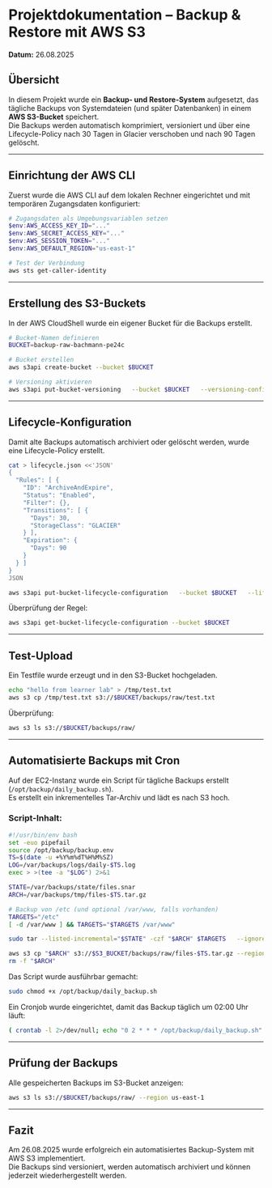 # Projektdokumentation – Backup & Restore mit AWS S3
**Datum:** 26.08.2025  

## Übersicht
In diesem Projekt wurde ein **Backup- und Restore-System** aufgesetzt, das tägliche Backups von Systemdateien (und später Datenbanken) in einem **AWS S3-Bucket** speichert.  
Die Backups werden automatisch komprimiert, versioniert und über eine Lifecycle-Policy nach 30 Tagen in Glacier verschoben und nach 90 Tagen gelöscht.  

---

## Einrichtung der AWS CLI
Zuerst wurde die AWS CLI auf dem lokalen Rechner eingerichtet und mit temporären Zugangsdaten konfiguriert:

```powershell
# Zugangsdaten als Umgebungsvariablen setzen
$env:AWS_ACCESS_KEY_ID="..."
$env:AWS_SECRET_ACCESS_KEY="..."
$env:AWS_SESSION_TOKEN="..."
$env:AWS_DEFAULT_REGION="us-east-1"

# Test der Verbindung
aws sts get-caller-identity
```

---

## Erstellung des S3-Buckets
In der AWS CloudShell wurde ein eigener Bucket für die Backups erstellt.  

```bash
# Bucket-Namen definieren
BUCKET=backup-raw-bachmann-pe24c

# Bucket erstellen
aws s3api create-bucket --bucket $BUCKET

# Versioning aktivieren
aws s3api put-bucket-versioning   --bucket $BUCKET   --versioning-configuration Status=Enabled
```

---

## Lifecycle-Konfiguration
Damit alte Backups automatisch archiviert oder gelöscht werden, wurde eine Lifecycle-Policy erstellt.

```bash
cat > lifecycle.json <<'JSON'
{
  "Rules": [ {
    "ID": "ArchiveAndExpire",
    "Status": "Enabled",
    "Filter": {}, 
    "Transitions": [ {
      "Days": 30,
      "StorageClass": "GLACIER"
    } ],
    "Expiration": {
      "Days": 90
    }
  } ]
}
JSON

aws s3api put-bucket-lifecycle-configuration   --bucket $BUCKET   --lifecycle-configuration file://lifecycle.json
```

Überprüfung der Regel:
```bash
aws s3api get-bucket-lifecycle-configuration --bucket $BUCKET
```

---

## Test-Upload
Ein Testfile wurde erzeugt und in den S3-Bucket hochgeladen.

```bash
echo "hello from learner lab" > /tmp/test.txt
aws s3 cp /tmp/test.txt s3://$BUCKET/backups/raw/test.txt
```

Überprüfung:
```bash
aws s3 ls s3://$BUCKET/backups/raw/
```

---

## Automatisierte Backups mit Cron
Auf der EC2-Instanz wurde ein Script für tägliche Backups erstellt (`/opt/backup/daily_backup.sh`).  
Es erstellt ein inkrementelles Tar-Archiv und lädt es nach S3 hoch.  

### Script-Inhalt:
```bash
#!/usr/bin/env bash
set -euo pipefail
source /opt/backup/backup.env
TS=$(date -u +%Y%m%dT%H%M%SZ)
LOG=/var/backups/logs/daily-$TS.log
exec > >(tee -a "$LOG") 2>&1

STATE=/var/backups/state/files.snar
ARCH=/var/backups/tmp/files-$TS.tar.gz

# Backup von /etc (und optional /var/www, falls vorhanden)
TARGETS="/etc"
[ -d /var/www ] && TARGETS="$TARGETS /var/www"

sudo tar --listed-incremental="$STATE" -czf "$ARCH" $TARGETS   --ignore-failed-read --warning=no-file-changed

aws s3 cp "$ARCH" s3://$S3_BUCKET/backups/raw/files-$TS.tar.gz --region "$AWS_REGION"
rm -f "$ARCH"
```

Das Script wurde ausführbar gemacht:
```bash
sudo chmod +x /opt/backup/daily_backup.sh
```

Ein Cronjob wurde eingerichtet, damit das Backup täglich um 02:00 Uhr läuft:
```bash
( crontab -l 2>/dev/null; echo "0 2 * * * /opt/backup/daily_backup.sh" ) | crontab -
```

---

## Prüfung der Backups
Alle gespeicherten Backups im S3-Bucket anzeigen:
```bash
aws s3 ls s3://$BUCKET/backups/raw/ --region us-east-1
```

---

## Fazit
Am 26.08.2025 wurde erfolgreich ein automatisiertes Backup-System mit AWS S3 implementiert.  
Die Backups sind versioniert, werden automatisch archiviert und können jederzeit wiederhergestellt werden.  
